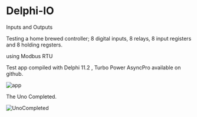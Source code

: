 # Delphi-IO
Inputs and Outputs

Testing a home brewed controller; 8 digital inputs, 8 relays, 8 input registers and 8 holding regsters.

using Modbus RTU

Test app compiled with Delphi 11.2 , Turbo Power AsyncPro available on github.




![app](https://user-images.githubusercontent.com/97798670/213790315-f7589c61-ec4e-41f1-b52f-11d0fd944398.jpg)


The Uno Completed.


![UnoCompleted](https://user-images.githubusercontent.com/97798670/213828547-462678ce-2b9c-4ea1-825c-491ad395e2be.jpg)

